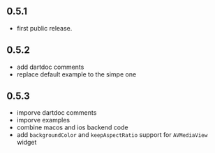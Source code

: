 ## 0.5.1

- first public release.

## 0.5.2

- add dartdoc comments
- replace default example to the simpe one

## 0.5.3

- imporve dartdoc comments
- imporve examples
- combine macos and ios backend code
- add `backgroundColor` and `keepAspectRatio` support for `AVMediaView` widget
